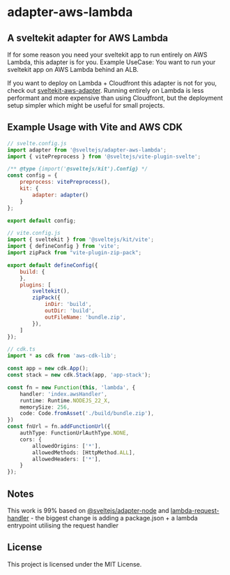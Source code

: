 # adapter-aws-lambda

## A sveltekit adapter for AWS Lambda
If for some reason you need your sveltekit app to run entirely on AWS Lambda, this adapter is for you.
Example UseCase: You want to run your sveltekit app on AWS Lambda behind an ALB.

If you want to deploy on Lambda + Cloudfront this adapter is not for you, check out [sveltekit-aws-adapter](https://github.com/juspay/sveltekit-aws-adapter).
Running entirely on Lambda is less performant and more expensive than using Cloudfront, but the deployment setup simpler which might be useful for small projects.

## Example Usage with Vite and AWS CDK
```javascript
// svelte.config.js
import adapter from '@sveltejs/adapter-aws-lambda';
import { vitePreprocess } from '@sveltejs/vite-plugin-svelte';

/** @type {import('@sveltejs/kit').Config} */
const config = {
	preprocess: vitePreprocess(),
	kit: {
		adapter: adapter()
	}
};

export default config;
```

```javascript
// vite.config.js
import { sveltekit } from '@sveltejs/kit/vite';
import { defineConfig } from 'vite';
import zipPack from "vite-plugin-zip-pack";

export default defineConfig({
	build: {
	},
	plugins: [
		sveltekit(),
		zipPack({
			inDir: 'build',
			outDir: 'build',
			outFileName: 'bundle.zip',
		}),
	]
});
```

```typescript
// cdk.ts
import * as cdk from 'aws-cdk-lib';

const app = new cdk.App();
const stack = new cdk.Stack(app, 'app-stack');

const fn = new Function(this, 'lambda', {
	handler: 'index.awsHandler',
	runtime: Runtime.NODEJS_22_X,
	memorySize: 256,
	code: Code.fromAsset('./build/bundle.zip'),
})
const fnUrl = fn.addFunctionUrl({
	authType: FunctionUrlAuthType.NONE,
	cors: {
		allowedOrigins: ['*'],
		allowedMethods: [HttpMethod.ALL],
		allowedHeaders: ['*'],
	}
});
```

## Notes
This work is 99% based on [@sveltejs/adapter-node](https://github.com/sveltejs/kit/blob/main/packages/adapter-node/README.md)
and [lambda-request-handler](https://github.com/janaz/lambda-request-handler) - the biggest change is adding a package.json + a lambda entrypoint utilising the request handler

## License

This project is licensed under the MIT License.

